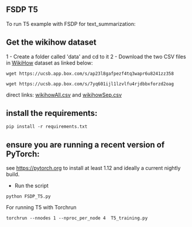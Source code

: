 ## FSDP T5

To run T5 example with FSDP for text_summarization:

## Get the wikihow dataset
1 - Create a folder called 'data' and cd to it
2 -  Download the two CSV files in [WikiHow](https://github.com/mahnazkoupaee/WikiHow-Dataset) dataset as linked below:
~~~
wget https://ucsb.app.box.com/s/ap23l8gafpezf4tq3wapr6u8241zz358
~~~
~~~
wget https://ucsb.app.box.com/s/7yq601ijl1lzvlfu4rjdbbxforzd2oag
~~~
direct links:
[wikihowAll.csv](https://ucsb.app.box.com/s/ap23l8gafpezf4tq3wapr6u8241zz358) and 
[wikihowSep.csv](https://ucsb.app.box.com/s/7yq601ijl1lzvlfu4rjdbbxforzd2oag)

## install the requirements:
~~~
pip install -r requirements.txt
~~~
## ensure you are running a recent version of PyTorch:
see https://pytorch.org to install at least 1.12 and ideally a current nightly build. 

* Run the script
```
python FSDP_T5.py

```
For running T5 with Torchrun

```
torchrun --nnodes 1 --nproc_per_node 4  T5_training.py

```